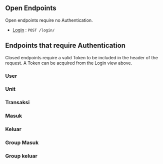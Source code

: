 ## Open Endpoints

Open endpoints require no Authentication.

* [Login](auth.md) : `POST /login/`

## Endpoints that require Authentication

Closed endpoints require a valid Token to be included in the header of the
request. A Token can be acquired from the Login view above.

### User

### Unit

### Transaksi

### Masuk

### Keluar

### Group Masuk

### Group keluar